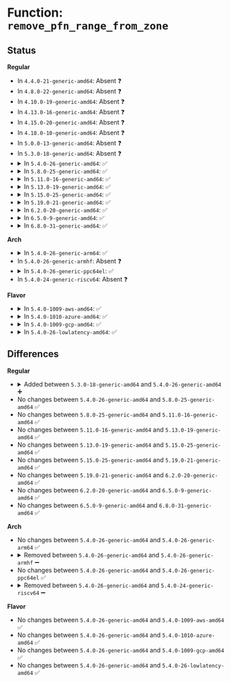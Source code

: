 # Function: <code>remove_pfn_range_from_zone</code>

## Status
<b>Regular</b>
<ul>
<li>
In <code>4.4.0-21-generic-amd64</code>: Absent ❓
</li>
<li>
In <code>4.8.0-22-generic-amd64</code>: Absent ❓
</li>
<li>
In <code>4.10.0-19-generic-amd64</code>: Absent ❓
</li>
<li>
In <code>4.13.0-16-generic-amd64</code>: Absent ❓
</li>
<li>
In <code>4.15.0-20-generic-amd64</code>: Absent ❓
</li>
<li>
In <code>4.18.0-10-generic-amd64</code>: Absent ❓
</li>
<li>
In <code>5.0.0-13-generic-amd64</code>: Absent ❓
</li>
<li>
In <code>5.3.0-18-generic-amd64</code>: Absent ❓
</li>
<li>
<details>
<summary>In <code>5.4.0-26-generic-amd64</code>: ✅</summary>

```c
void remove_pfn_range_from_zone(struct zone * zone, long unsigned int start_pfn, long unsigned int nr_pages)
```

```json
{
  "name": "remove_pfn_range_from_zone",
  "collision_type": "Unique Global",
  "inline_type": "No",
  "funcs": [
    {
      "addr": 18446744071590153216,
      "name": "remove_pfn_range_from_zone",
      "external": true,
      "loc": "mm/memory_hotplug.c:470",
      "file": "mm/memory_hotplug.c",
      "inline": "seen, unknown",
      "caller_inline": [],
      "caller_func": [
        "mm/memory_hotplug.c:__offline_pages",
        "mm/memory_hotplug.c:online_pages"
      ]
    }
  ],
  "symbols": [
    {
      "addr": 18446744071590153216,
      "name": "remove_pfn_range_from_zone",
      "section": ".text",
      "bind": "STB_GLOBAL",
      "size": 1037
    }
  ]
}
```
</details>
</li>
<li>
<details>
<summary>In <code>5.8.0-25-generic-amd64</code>: ✅</summary>

```c
void remove_pfn_range_from_zone(struct zone * zone, long unsigned int start_pfn, long unsigned int nr_pages)
```

```json
{
  "name": "remove_pfn_range_from_zone",
  "collision_type": "Unique Global",
  "inline_type": "No",
  "funcs": [
    {
      "addr": 18446744071591171568,
      "name": "remove_pfn_range_from_zone",
      "external": true,
      "loc": "mm/memory_hotplug.c:472",
      "file": "mm/memory_hotplug.c",
      "inline": "seen, unknown",
      "caller_inline": [],
      "caller_func": [
        "mm/memory_hotplug.c:__offline_pages",
        "mm/memory_hotplug.c:online_pages",
        "mm/memremap.c:memunmap_pages"
      ]
    }
  ],
  "symbols": [
    {
      "addr": 18446744071591171568,
      "name": "remove_pfn_range_from_zone",
      "section": ".text",
      "bind": "STB_GLOBAL",
      "size": 309
    }
  ]
}
```
</details>
</li>
<li>
<details>
<summary>In <code>5.11.0-16-generic-amd64</code>: ✅</summary>

```c
void remove_pfn_range_from_zone(struct zone * zone, long unsigned int start_pfn, long unsigned int nr_pages)
```

```json
{
  "name": "remove_pfn_range_from_zone",
  "collision_type": "Unique Global",
  "inline_type": "No",
  "funcs": [
    {
      "addr": 18446744071591667184,
      "name": "remove_pfn_range_from_zone",
      "external": true,
      "loc": "mm/memory_hotplug.c:472",
      "file": "mm/memory_hotplug.c",
      "inline": "seen, unknown",
      "caller_inline": [],
      "caller_func": [
        "mm/memory_hotplug.c:offline_pages",
        "mm/memory_hotplug.c:online_pages",
        "mm/memremap.c:pageunmap_range"
      ]
    }
  ],
  "symbols": [
    {
      "addr": 18446744071591667184,
      "name": "remove_pfn_range_from_zone",
      "section": ".text",
      "bind": "STB_GLOBAL",
      "size": 312
    }
  ]
}
```
</details>
</li>
<li>
<details>
<summary>In <code>5.13.0-19-generic-amd64</code>: ✅</summary>

```c
void remove_pfn_range_from_zone(struct zone * zone, long unsigned int start_pfn, long unsigned int nr_pages)
```

```json
{
  "name": "remove_pfn_range_from_zone",
  "collision_type": "Unique Global",
  "inline_type": "No",
  "funcs": [
    {
      "addr": 18446744071591611344,
      "name": "remove_pfn_range_from_zone",
      "external": true,
      "loc": "mm/memory_hotplug.c:514",
      "file": "mm/memory_hotplug.c",
      "inline": "seen, unknown",
      "caller_inline": [],
      "caller_func": [
        "mm/memory_hotplug.c:offline_pages",
        "mm/memory_hotplug.c:online_pages",
        "mm/memory_hotplug.c:mhp_deinit_memmap_on_memory",
        "mm/memremap.c:memunmap_pages"
      ]
    }
  ],
  "symbols": [
    {
      "addr": 18446744071591611344,
      "name": "remove_pfn_range_from_zone",
      "section": ".text",
      "bind": "STB_GLOBAL",
      "size": 312
    }
  ]
}
```
</details>
</li>
<li>
<details>
<summary>In <code>5.15.0-25-generic-amd64</code>: ✅</summary>

```c
void remove_pfn_range_from_zone(struct zone * zone, long unsigned int start_pfn, long unsigned int nr_pages)
```

```json
{
  "name": "remove_pfn_range_from_zone",
  "collision_type": "Unique Global",
  "inline_type": "No",
  "funcs": [
    {
      "addr": 18446744071592784704,
      "name": "remove_pfn_range_from_zone",
      "external": true,
      "loc": "mm/memory_hotplug.c:461",
      "file": "mm/memory_hotplug.c",
      "inline": "seen, unknown",
      "caller_inline": [],
      "caller_func": [
        "mm/memory_hotplug.c:offline_pages",
        "mm/memory_hotplug.c:online_pages",
        "mm/memory_hotplug.c:mhp_deinit_memmap_on_memory",
        "mm/memremap.c:memunmap_pages"
      ]
    }
  ],
  "symbols": [
    {
      "addr": 18446744071592784704,
      "name": "remove_pfn_range_from_zone",
      "section": ".text",
      "bind": "STB_GLOBAL",
      "size": 741
    }
  ]
}
```
</details>
</li>
<li>
<details>
<summary>In <code>5.19.0-21-generic-amd64</code>: ✅</summary>

```c
void remove_pfn_range_from_zone(struct zone * zone, long unsigned int start_pfn, long unsigned int nr_pages)
```

```json
{
  "name": "remove_pfn_range_from_zone",
  "collision_type": "Unique Global",
  "inline_type": "No",
  "funcs": [
    {
      "addr": 18446744071594683392,
      "name": "remove_pfn_range_from_zone",
      "external": true,
      "loc": "mm/memory_hotplug.c:472",
      "file": "mm/memory_hotplug.c",
      "inline": "seen, unknown",
      "caller_inline": [],
      "caller_func": [
        "mm/memory_hotplug.c:offline_pages",
        "mm/memory_hotplug.c:online_pages",
        "mm/memory_hotplug.c:mhp_deinit_memmap_on_memory",
        "mm/memremap.c:memunmap_pages"
      ]
    }
  ],
  "symbols": [
    {
      "addr": 18446744071594683392,
      "name": "remove_pfn_range_from_zone",
      "section": ".text",
      "bind": "STB_GLOBAL",
      "size": 766
    }
  ]
}
```
</details>
</li>
<li>
<details>
<summary>In <code>6.2.0-20-generic-amd64</code>: ✅</summary>

```c
void remove_pfn_range_from_zone(struct zone * zone, long unsigned int start_pfn, long unsigned int nr_pages)
```

```json
{
  "name": "remove_pfn_range_from_zone",
  "collision_type": "Unique Global",
  "inline_type": "No",
  "funcs": [
    {
      "addr": 18446744071596419776,
      "name": "remove_pfn_range_from_zone",
      "external": true,
      "loc": "mm/memory_hotplug.c:460",
      "file": "mm/memory_hotplug.c",
      "inline": "seen, unknown",
      "caller_inline": [],
      "caller_func": [
        "mm/memory_hotplug.c:offline_pages",
        "mm/memory_hotplug.c:online_pages",
        "mm/memory_hotplug.c:mhp_deinit_memmap_on_memory",
        "mm/memremap.c:memunmap_pages"
      ]
    }
  ],
  "symbols": [
    {
      "addr": 18446744071596419776,
      "name": "remove_pfn_range_from_zone",
      "section": ".text",
      "bind": "STB_GLOBAL",
      "size": 766
    }
  ]
}
```
</details>
</li>
<li>
<details>
<summary>In <code>6.5.0-9-generic-amd64</code>: ✅</summary>

```c
void remove_pfn_range_from_zone(struct zone * zone, long unsigned int start_pfn, long unsigned int nr_pages)
```

```json
{
  "name": "remove_pfn_range_from_zone",
  "collision_type": "Unique Global",
  "inline_type": "No",
  "funcs": [
    {
      "addr": 18446744071596959840,
      "name": "remove_pfn_range_from_zone",
      "external": true,
      "loc": "mm/memory_hotplug.c:459",
      "file": "mm/memory_hotplug.c",
      "inline": "seen, unknown",
      "caller_inline": [],
      "caller_func": [
        "mm/memory_hotplug.c:offline_pages",
        "mm/memory_hotplug.c:online_pages",
        "mm/memory_hotplug.c:mhp_deinit_memmap_on_memory",
        "mm/memremap.c:memunmap_pages"
      ]
    }
  ],
  "symbols": [
    {
      "addr": 18446744071596959840,
      "name": "remove_pfn_range_from_zone",
      "section": ".text",
      "bind": "STB_GLOBAL",
      "size": 767
    }
  ]
}
```
</details>
</li>
<li>
<details>
<summary>In <code>6.8.0-31-generic-amd64</code>: ✅</summary>

```c
void remove_pfn_range_from_zone(struct zone * zone, long unsigned int start_pfn, long unsigned int nr_pages)
```

```json
{
  "name": "remove_pfn_range_from_zone",
  "collision_type": "Unique Global",
  "inline_type": "No",
  "funcs": [
    {
      "addr": 18446744071597887472,
      "name": "remove_pfn_range_from_zone",
      "external": true,
      "loc": "mm/memory_hotplug.c:527",
      "file": "mm/memory_hotplug.c",
      "inline": "seen, unknown",
      "caller_inline": [],
      "caller_func": [
        "mm/memory_hotplug.c:offline_pages",
        "mm/memory_hotplug.c:online_pages",
        "mm/memory_hotplug.c:mhp_deinit_memmap_on_memory",
        "mm/memremap.c:memunmap_pages"
      ]
    }
  ],
  "symbols": [
    {
      "addr": 18446744071597887472,
      "name": "remove_pfn_range_from_zone",
      "section": ".text",
      "bind": "STB_GLOBAL",
      "size": 767
    }
  ]
}
```
</details>
</li>
</ul>
<b>Arch</b>
<ul>
<li>
<details>
<summary>In <code>5.4.0-26-generic-arm64</code>: ✅</summary>

```c
void remove_pfn_range_from_zone(struct zone * zone, long unsigned int start_pfn, long unsigned int nr_pages)
```

```json
{
  "name": "remove_pfn_range_from_zone",
  "collision_type": "Unique Global",
  "inline_type": "No",
  "funcs": [
    {
      "addr": 18446603336503904192,
      "name": "remove_pfn_range_from_zone",
      "external": true,
      "loc": "mm/memory_hotplug.c:470",
      "file": "mm/memory_hotplug.c",
      "inline": "seen, unknown",
      "caller_inline": [],
      "caller_func": [
        "mm/memory_hotplug.c:online_pages"
      ]
    }
  ],
  "symbols": [
    {
      "addr": 18446603336503904192,
      "name": "remove_pfn_range_from_zone",
      "section": ".text",
      "bind": "STB_GLOBAL",
      "size": 1124
    }
  ]
}
```
</details>
</li>
<li>
In <code>5.4.0-26-generic-armhf</code>: Absent ❓
</li>
<li>
<details>
<summary>In <code>5.4.0-26-generic-ppc64el</code>: ✅</summary>

```c
void remove_pfn_range_from_zone(struct zone * zone, long unsigned int start_pfn, long unsigned int nr_pages)
```

```json
{
  "name": "remove_pfn_range_from_zone",
  "collision_type": "Unique Global",
  "inline_type": "No",
  "funcs": [
    {
      "addr": 13835058055286552080,
      "name": "remove_pfn_range_from_zone",
      "external": true,
      "loc": "mm/memory_hotplug.c:470",
      "file": "mm/memory_hotplug.c",
      "inline": "seen, unknown",
      "caller_inline": [],
      "caller_func": [
        "mm/memory_hotplug.c:__offline_pages",
        "mm/memory_hotplug.c:online_pages"
      ]
    }
  ],
  "symbols": [
    {
      "addr": 13835058055286552080,
      "name": "remove_pfn_range_from_zone",
      "section": ".text",
      "bind": "STB_GLOBAL",
      "size": 1216
    }
  ]
}
```
</details>
</li>
<li>
In <code>5.4.0-24-generic-riscv64</code>: Absent ❓
</li>
</ul>
<b>Flavor</b>
<ul>
<li>
<details>
<summary>In <code>5.4.0-1009-aws-amd64</code>: ✅</summary>

```c
void remove_pfn_range_from_zone(struct zone * zone, long unsigned int start_pfn, long unsigned int nr_pages)
```

```json
{
  "name": "remove_pfn_range_from_zone",
  "collision_type": "Unique Global",
  "inline_type": "No",
  "funcs": [
    {
      "addr": 18446744071589755504,
      "name": "remove_pfn_range_from_zone",
      "external": true,
      "loc": "mm/memory_hotplug.c:470",
      "file": "mm/memory_hotplug.c",
      "inline": "seen, unknown",
      "caller_inline": [],
      "caller_func": [
        "mm/memory_hotplug.c:__offline_pages",
        "mm/memory_hotplug.c:online_pages"
      ]
    }
  ],
  "symbols": [
    {
      "addr": 18446744071589755504,
      "name": "remove_pfn_range_from_zone",
      "section": ".text",
      "bind": "STB_GLOBAL",
      "size": 1037
    }
  ]
}
```
</details>
</li>
<li>
<details>
<summary>In <code>5.4.0-1010-azure-amd64</code>: ✅</summary>

```c
void remove_pfn_range_from_zone(struct zone * zone, long unsigned int start_pfn, long unsigned int nr_pages)
```

```json
{
  "name": "remove_pfn_range_from_zone",
  "collision_type": "Unique Global",
  "inline_type": "No",
  "funcs": [
    {
      "addr": 18446744071589479728,
      "name": "remove_pfn_range_from_zone",
      "external": true,
      "loc": "mm/memory_hotplug.c:470",
      "file": "mm/memory_hotplug.c",
      "inline": "seen, unknown",
      "caller_inline": [],
      "caller_func": [
        "mm/memory_hotplug.c:__offline_pages",
        "mm/memory_hotplug.c:online_pages"
      ]
    }
  ],
  "symbols": [
    {
      "addr": 18446744071589479728,
      "name": "remove_pfn_range_from_zone",
      "section": ".text",
      "bind": "STB_GLOBAL",
      "size": 1037
    }
  ]
}
```
</details>
</li>
<li>
<details>
<summary>In <code>5.4.0-1009-gcp-amd64</code>: ✅</summary>

```c
void remove_pfn_range_from_zone(struct zone * zone, long unsigned int start_pfn, long unsigned int nr_pages)
```

```json
{
  "name": "remove_pfn_range_from_zone",
  "collision_type": "Unique Global",
  "inline_type": "No",
  "funcs": [
    {
      "addr": 18446744071590198912,
      "name": "remove_pfn_range_from_zone",
      "external": true,
      "loc": "mm/memory_hotplug.c:470",
      "file": "mm/memory_hotplug.c",
      "inline": "seen, unknown",
      "caller_inline": [],
      "caller_func": [
        "mm/memory_hotplug.c:__offline_pages",
        "mm/memory_hotplug.c:online_pages"
      ]
    }
  ],
  "symbols": [
    {
      "addr": 18446744071590198912,
      "name": "remove_pfn_range_from_zone",
      "section": ".text",
      "bind": "STB_GLOBAL",
      "size": 1037
    }
  ]
}
```
</details>
</li>
<li>
<details>
<summary>In <code>5.4.0-26-lowlatency-amd64</code>: ✅</summary>

```c
void remove_pfn_range_from_zone(struct zone * zone, long unsigned int start_pfn, long unsigned int nr_pages)
```

```json
{
  "name": "remove_pfn_range_from_zone",
  "collision_type": "Unique Global",
  "inline_type": "No",
  "funcs": [
    {
      "addr": 18446744071590249312,
      "name": "remove_pfn_range_from_zone",
      "external": true,
      "loc": "mm/memory_hotplug.c:470",
      "file": "mm/memory_hotplug.c",
      "inline": "seen, unknown",
      "caller_inline": [],
      "caller_func": [
        "mm/memory_hotplug.c:__offline_pages",
        "mm/memory_hotplug.c:online_pages"
      ]
    }
  ],
  "symbols": [
    {
      "addr": 18446744071590249312,
      "name": "remove_pfn_range_from_zone",
      "section": ".text",
      "bind": "STB_GLOBAL",
      "size": 1028
    }
  ]
}
```
</details>
</li>
</ul>

## Differences
<b>Regular</b>
<ul>
<li>
<details>
<summary>Added between <code>5.3.0-18-generic-amd64</code> and <code>5.4.0-26-generic-amd64</code> ➕</summary>

```c
void remove_pfn_range_from_zone(struct zone * zone, long unsigned int start_pfn, long unsigned int nr_pages)
```
</details>
</li>
<li>
No changes between <code>5.4.0-26-generic-amd64</code> and <code>5.8.0-25-generic-amd64</code> ✅
</li>
<li>
No changes between <code>5.8.0-25-generic-amd64</code> and <code>5.11.0-16-generic-amd64</code> ✅
</li>
<li>
No changes between <code>5.11.0-16-generic-amd64</code> and <code>5.13.0-19-generic-amd64</code> ✅
</li>
<li>
No changes between <code>5.13.0-19-generic-amd64</code> and <code>5.15.0-25-generic-amd64</code> ✅
</li>
<li>
No changes between <code>5.15.0-25-generic-amd64</code> and <code>5.19.0-21-generic-amd64</code> ✅
</li>
<li>
No changes between <code>5.19.0-21-generic-amd64</code> and <code>6.2.0-20-generic-amd64</code> ✅
</li>
<li>
No changes between <code>6.2.0-20-generic-amd64</code> and <code>6.5.0-9-generic-amd64</code> ✅
</li>
<li>
No changes between <code>6.5.0-9-generic-amd64</code> and <code>6.8.0-31-generic-amd64</code> ✅
</li>
</ul>
<b>Arch</b>
<ul>
<li>
No changes between <code>5.4.0-26-generic-amd64</code> and <code>5.4.0-26-generic-arm64</code> ✅
</li>
<li>
<details>
<summary>Removed between <code>5.4.0-26-generic-amd64</code> and <code>5.4.0-26-generic-armhf</code> ➖</summary>

```c
void remove_pfn_range_from_zone(struct zone * zone, long unsigned int start_pfn, long unsigned int nr_pages)
```
</details>
</li>
<li>
No changes between <code>5.4.0-26-generic-amd64</code> and <code>5.4.0-26-generic-ppc64el</code> ✅
</li>
<li>
<details>
<summary>Removed between <code>5.4.0-26-generic-amd64</code> and <code>5.4.0-24-generic-riscv64</code> ➖</summary>

```c
void remove_pfn_range_from_zone(struct zone * zone, long unsigned int start_pfn, long unsigned int nr_pages)
```
</details>
</li>
</ul>
<b>Flavor</b>
<ul>
<li>
No changes between <code>5.4.0-26-generic-amd64</code> and <code>5.4.0-1009-aws-amd64</code> ✅
</li>
<li>
No changes between <code>5.4.0-26-generic-amd64</code> and <code>5.4.0-1010-azure-amd64</code> ✅
</li>
<li>
No changes between <code>5.4.0-26-generic-amd64</code> and <code>5.4.0-1009-gcp-amd64</code> ✅
</li>
<li>
No changes between <code>5.4.0-26-generic-amd64</code> and <code>5.4.0-26-lowlatency-amd64</code> ✅
</li>
</ul>
